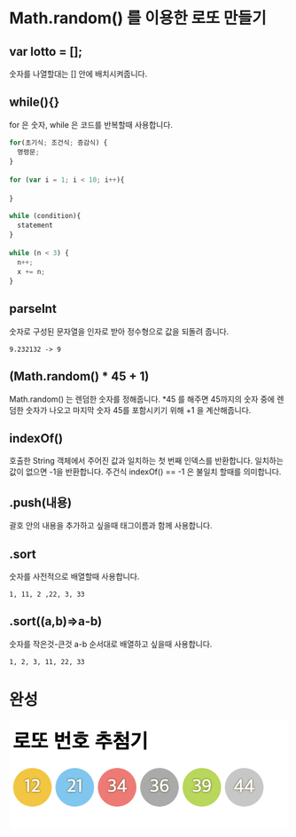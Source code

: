 # Math.random() 를 이용한 로또 만들기

## var lotto = [];
숫자를 나열할대는 [] 안에 배치시켜줍니다.

## while(){}
for 은 숫자, while 은 코드를 반복할때 사용합니다.
```js
for(초기식; 조건식; 증감식) {
  명령문;
}

for (var i = 1; i < 10; i++){

}
```
```js
while (condition){
  statement
}

while (n < 3) {
  n++;
  x += n;
}
```

## parseInt
숫자로 구성된 문자열을 인자로 받아 정수형으로 값을 되돌려 줍니다.
```
9.232132 -> 9
```

## (Math.random() * 45 + 1)
Math.random() 는 렌덤한 숫자를 정해줍니다. *45 를 해주면 45까지의 숫자 중에 렌덤한 숫자가 나오고 마지막 숫자 45를 포함시키기 위해 +1 을 계산해줍니다.

## indexOf()
호출한 String 객체에서 주어진 값과 일치하는 첫 번째 인덱스를 반환합니다. 일치하는 값이 없으면 -1을 반환합니다.
주건식 indexOf() == -1 은 불일치 할때를 의미합니다.

## .push(내용)
괄호 안의 내용을 추가하고 싶을때 태그이름과 함께 사용합니다.

## .sort
숫자를 사전적으로 배열할때 사용합니다.
```
1, 11, 2 ,22, 3, 33
```
## .sort((a,b)=>a-b)
숫자를 작은것-큰것 a-b 순서대로 배열하고 싶을때 사용합니다.
```
1, 2, 3, 11, 22, 33
```

# 완성
![lottery](image.png)